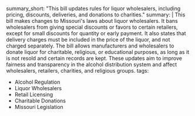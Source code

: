 summary_short: "This bill updates rules for liquor wholesalers, including pricing, discounts, deliveries, and donations to charities."
summary: |
  This bill makes changes to Missouri's laws about liquor wholesalers. It bans wholesalers from giving special discounts or favors to certain retailers, except for small discounts for quantity or early payment. It also states that delivery charges must be included in the price of the liquor, and not charged separately. The bill allows manufacturers and wholesalers to donate liquor for charitable, religious, or educational purposes, as long as it is not resold and certain records are kept. These updates aim to improve fairness and transparency in the alcohol distribution system and affect wholesalers, retailers, charities, and religious groups.
tags:
  - Alcohol Regulation
  - Liquor Wholesalers
  - Retail Licensing
  - Charitable Donations
  - Missouri Legislation
